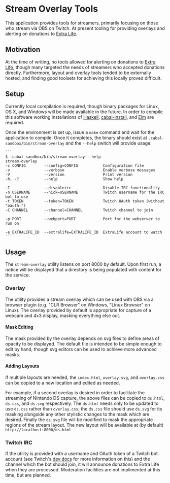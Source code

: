 # Stream Overlay Tools
This application provides tools for streamers, primarily focusing on those who
stream via OBS on Twitch.  At present tooling for providing overlays and
alerting on donations to [Extra Life][1].

## Motivation
At the time of writing, no tools allowed for alerting on donations to
[Extra Life][1], though many targeted the needs of streamers who accepted
donations directly.  Furthermore, layout and overlay tools tended to be
externally hosted, and finding good toolsets for achieving this locally proved
difficult.

## Setup
Currently local compilation is required, though binary packages for Linux, OS X,
and Windows will be made available in the future.  In order to compile this
software working installations of [Haskell][2], [cabal-install][3], and [Elm][4]
are required.

Once the environment is set up, issue a `make` command and wait for the
application to compile.  Once it completes, the binary should exist at
`.cabal-sandbox/bin/stream-overlay` and the `--help` switch will provide usage:

    ```
    $ .cabal-sandbox/bin/stream-overlay --help
    stream-overlay
    -c CONFIG        --config=CONFIG           Configuration file
    -v               --verbose                 Enable verbose messages
    -V               --version                 Print version
    -h, -?           --help                    Show help

    -I               --disableirc              Disable IRC functionality
    -n USERNAME      --nick=USERNAME           Twitch username for the IRC bot to use
    -t TOKEN         --token=TOKEN             Twitch OAuth token (without "oauth:")
    -C CHANNEL       --channel=CHANNEL         Twitch channel to join

    -p PORT          --webport=PORT            Port for the webserver to run on

    -e EXTRALIFE_ID  --extralife=EXTRALIFE_ID  ExtraLife account to watch
    ```

## Usage
The `stream-overlay` utility listens on port 8000 by default.  Upon first run,
a notice will be displayed that a directory is being populated with content for
the service.

### Overlay
The utility provides a stream overlay which can be used with OBS via a browser
plugin (e.g. "CLR Browser" on Windows, "Linux Browser" on Linux).  The overlay
provided by default is appropriate for capture of a webcam and 4x3 display,
masking everything else out.

#### Mask Editing
The mask provided by the overlay depends on svg files to define areas of
opacity to be displayed.  The default file is intended to be simple enough to
edit by hand, though svg editors can be used to achieve more advanced masks.

#### Adding Layouts
If multiple layouts are needed, the `index.html`, `overlay.svg`, and
`overlay.css` can be copied to a new location and edited as needed.

For example, if a second overlay is desired in order to facilitate the
streaming of Nintendo DS capture, the above files can be copied to `ds.html`,
`ds.css`, and `ds.svg` respectively.  The `ds.html` needs only to be updated to
use `ds.css` rather than `overlay.css`; the `ds.css` file should use `ds.svg`
for its masking alongside any other stylistic changes to the mask which are
desired.  Finally the `ds.svg` file will be modified to mask the appropriate
regions of the stream layout.  The new layout will be available at (by default)
`http://localhost:8000/ds.html`

### Twitch IRC
If the utility is provided with a username and OAuth token of a Twitch bot
account (see Twitch's [dev docs][5] for more information on this) and the
channel which the bot should join, it will announce donations to Extra Life
when they are processed.  Moderation facilities are not implimented at this
time, but are planned.

[1]: https://www.extra-life.org/
[2]: https://www.haskell.org
[3]: https://hackage.haskell.org/package/cabal-install
[4]: http://elm-lang.org/
[5]: https://dev.twitch.tv/docs/v5/guides/irc/
